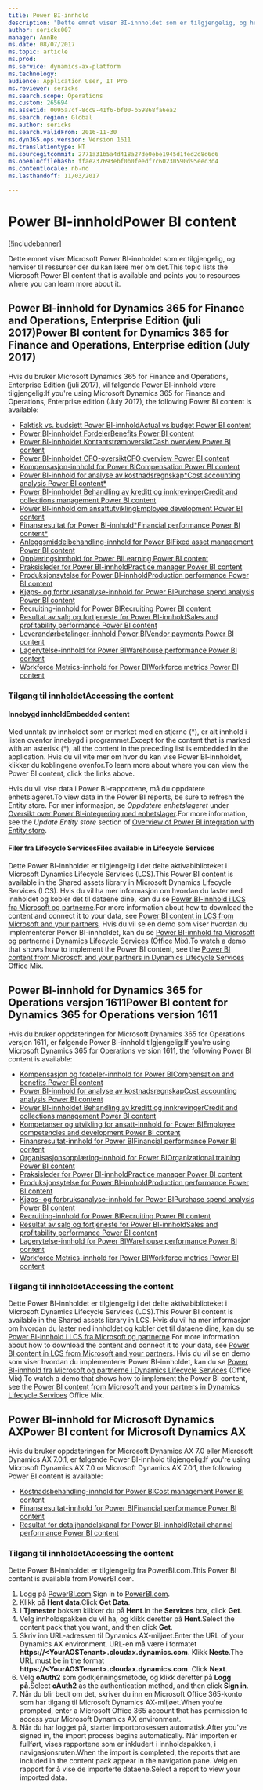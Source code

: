 ```yaml
---
title: Power BI-innhold
description: "Dette emnet viser BI-innholdet som er tilgjengelig, og henviser til ressurser der du kan lære mer om det."
author: sericks007
manager: AnnBe
ms.date: 08/07/2017
ms.topic: article
ms.prod: 
ms.service: dynamics-ax-platform
ms.technology: 
audience: Application User, IT Pro
ms.reviewer: sericks
ms.search.scope: Operations
ms.custom: 265694
ms.assetid: 0095a7cf-8cc9-41f6-bf00-b59868fa6ea2
ms.search.region: Global
ms.author: sericks
ms.search.validFrom: 2016-11-30
ms.dyn365.ops.version: Version 1611
ms.translationtype: HT
ms.sourcegitcommit: 2771a31b5a4d418a27de0ebe1945d1fed2d8d6d6
ms.openlocfilehash: ffae237693ebf0b0feedf7c60230590d95eed3d4
ms.contentlocale: nb-no
ms.lasthandoff: 11/03/2017

---
```


# <a name="power-bi-content"></a><span data-ttu-id="64a32-103">Power BI-innhold</span><span class="sxs-lookup"><span data-stu-id="64a32-103">Power BI content</span></span>
[!include[banner](../includes/banner.md)]


<span data-ttu-id="64a32-104">Dette emnet viser Microsoft Power BI-innholdet som er tilgjengelig, og henviser til ressurser der du kan lære mer om det.</span><span class="sxs-lookup"><span data-stu-id="64a32-104">This topic lists the Microsoft Power BI content that is available and points you to resources where you can learn more about it.</span></span>

## <a name="power-bi-content-for-dynamics-365-for-finance-and-operations-enterprise-edition-july-2017"></a><span data-ttu-id="64a32-105">Power BI-innhold for Dynamics 365 for Finance and Operations, Enterprise Edition (juli 2017)</span><span class="sxs-lookup"><span data-stu-id="64a32-105">Power BI content for Dynamics 365 for Finance and Operations, Enterprise edition (July 2017)</span></span>
<span data-ttu-id="64a32-106">Hvis du bruker Microsoft Dynamics 365 for Finance and Operations, Enterprise Edition (juli 2017), vil følgende Power BI-innhold være tilgjengelig:</span><span class="sxs-lookup"><span data-stu-id="64a32-106">If you're using Microsoft Dynamics 365 for Finance and Operations, Enterprise edition (July 2017), the following Power BI content is available:</span></span>

- [<span data-ttu-id="64a32-107">Faktisk vs. budsjett Power BI-innhold</span><span class="sxs-lookup"><span data-stu-id="64a32-107">Actual vs budget Power BI content</span></span>](ledger-budgets-power-bi.md)
- [<span data-ttu-id="64a32-108">Power BI-innholdet Fordeler</span><span class="sxs-lookup"><span data-stu-id="64a32-108">Benefits Power BI content</span></span>](benefits-power-bi.md)
- [<span data-ttu-id="64a32-109">Power BI-innholdet Kontantstrømoversikt</span><span class="sxs-lookup"><span data-stu-id="64a32-109">Cash overview Power BI content</span></span>](../../financials/cash-bank-management/Cash-Overview-Power-BI-content.md)
- [<span data-ttu-id="64a32-110">Power BI-innholdet CFO-oversikt</span><span class="sxs-lookup"><span data-stu-id="64a32-110">CFO overview Power BI content</span></span>](CFO-power-bi.md)
- [<span data-ttu-id="64a32-111">Kompensasjon-innhold for Power BI</span><span class="sxs-lookup"><span data-stu-id="64a32-111">Compensation Power BI content</span></span>](compensation-power-bi.md)
- [<span data-ttu-id="64a32-112">Power BI-innhold for analyse av kostnadsregnskap*</span><span class="sxs-lookup"><span data-stu-id="64a32-112">Cost accounting analysis Power BI content*</span></span>](cost-accounting-analysis-content-pack.md) 
- [<span data-ttu-id="64a32-113">Power BI-innholdet Behandling av kreditt og innkrevinger</span><span class="sxs-lookup"><span data-stu-id="64a32-113">Credit and collections management Power BI content</span></span>](../../financials/accounts-receivable/credit-collections-power-bi.md)
- [<span data-ttu-id="64a32-114">Power BI-innhold om ansattutvikling</span><span class="sxs-lookup"><span data-stu-id="64a32-114">Employee development Power BI content</span></span>](employee-development-PBI.md) 
- [<span data-ttu-id="64a32-115">Finansresultat for Power BI-innhold*</span><span class="sxs-lookup"><span data-stu-id="64a32-115">Financial performance Power BI content*</span></span>](financial-performance-power-bi-content-pack.md)
- [<span data-ttu-id="64a32-116">Anleggsmiddelbehandling-innhold for Power BI</span><span class="sxs-lookup"><span data-stu-id="64a32-116">Fixed asset management Power BI content</span></span>](../../financials/fixed-assets/Fixed-asset-management-workspace.md)
- [<span data-ttu-id="64a32-117">Opplæringsinnhold for Power BI</span><span class="sxs-lookup"><span data-stu-id="64a32-117">Learning Power BI content</span></span>](learning-power-bi.md)
- [<span data-ttu-id="64a32-118">Praksisleder for Power BI-innhold</span><span class="sxs-lookup"><span data-stu-id="64a32-118">Practice manager Power BI content</span></span>](practice-manager-power-bi.md)
- [<span data-ttu-id="64a32-119">Produksjonsytelse for Power BI-innhold</span><span class="sxs-lookup"><span data-stu-id="64a32-119">Production performance Power BI content</span></span>](production-performance-power-bi.md)
- [<span data-ttu-id="64a32-120">Kjøps- og forbruksanalyse-innhold for Power BI</span><span class="sxs-lookup"><span data-stu-id="64a32-120">Purchase spend analysis Power BI content</span></span>](purchase-content-pack-for-power-bi.md) 
- [<span data-ttu-id="64a32-121">Recruiting-innhold for Power BI</span><span class="sxs-lookup"><span data-stu-id="64a32-121">Recruiting Power BI content</span></span>](recruiting-analysis-power-bi-content-pack.md) 
- [<span data-ttu-id="64a32-122">Resultat av salg og fortjeneste for Power BI-innhold</span><span class="sxs-lookup"><span data-stu-id="64a32-122">Sales and profitability performance Power BI content</span></span>](sales-profitability-performance-content-pack.md)
- [<span data-ttu-id="64a32-123">Leverandørbetalinger-innhold Power BI</span><span class="sxs-lookup"><span data-stu-id="64a32-123">Vendor payments Power BI content</span></span>](../../financials/accounts-payable/Vendor-payments-workspace.md)
- [<span data-ttu-id="64a32-124">Lagerytelse-innhold for Power BI</span><span class="sxs-lookup"><span data-stu-id="64a32-124">Warehouse performance Power BI content</span></span>](warehouse-power-bi-content.md)
- [<span data-ttu-id="64a32-125">Workforce Metrics-innhold for Power BI</span><span class="sxs-lookup"><span data-stu-id="64a32-125">Workforce metrics Power BI content</span></span>](workforce-analysis-power-bi-content-pack.md)  

### <a name="accessing-the-content"></a><span data-ttu-id="64a32-126">Tilgang til innholdet</span><span class="sxs-lookup"><span data-stu-id="64a32-126">Accessing the content</span></span>

#### <a name="embedded-content"></a><span data-ttu-id="64a32-127">Innebygd innhold</span><span class="sxs-lookup"><span data-stu-id="64a32-127">Embedded content</span></span>
<span data-ttu-id="64a32-128">Med unntak av innholdet som er merket med en stjerne (\*), er alt innhold i listen ovenfor innebygd i programmet.</span><span class="sxs-lookup"><span data-stu-id="64a32-128">Except for the content that is marked with an asterisk (\*), all the content in the preceding list is embedded in the application.</span></span> <span data-ttu-id="64a32-129">Hvis du vil vite mer om hvor du kan vise Power BI-innholdet, klikker du koblingene ovenfor.</span><span class="sxs-lookup"><span data-stu-id="64a32-129">To learn more about where you can view the Power BI content, click the links above.</span></span>

<span data-ttu-id="64a32-130">Hvis du vil vise data i Power BI-rapportene, må du oppdatere enhetslageret.</span><span class="sxs-lookup"><span data-stu-id="64a32-130">To view data in the Power BI reports, be sure to refresh the Entity store.</span></span> <span data-ttu-id="64a32-131">For mer informasjon, se *Oppdatere enhetslageret* under [Oversikt over Power BI-integrering med enhetslager](power-bi-integration-entity-store.md).</span><span class="sxs-lookup"><span data-stu-id="64a32-131">For more information, see the *Update Entity store* section of [Overview of Power BI integration with Entity store](power-bi-integration-entity-store.md).</span></span>

#### <a name="files-available-in-lifecycle-services"></a><span data-ttu-id="64a32-132">Filer fra Lifecycle Services</span><span class="sxs-lookup"><span data-stu-id="64a32-132">Files available in Lifecycle Services</span></span>
<span data-ttu-id="64a32-133">Dette Power BI-innholdet er tilgjengelig i det delte aktivabiblioteket i Microsoft Dynamics Lifecycle Services (LCS).</span><span class="sxs-lookup"><span data-stu-id="64a32-133">This Power BI content is available in the Shared assets library in Microsoft Dynamics Lifecycle Services (LCS).</span></span> <span data-ttu-id="64a32-134">Hvis du vil ha mer informasjon om hvordan du laster ned innholdet og kobler det til dataene dine, kan du se [Power BI-innhold i LCS fra Microsoft og partnerne](power-bi-content-microsoft-partners.md).</span><span class="sxs-lookup"><span data-stu-id="64a32-134">For more information about how to download the content and connect it to your data, see [Power BI content in LCS from Microsoft and your partners](power-bi-content-microsoft-partners.md).</span></span> <span data-ttu-id="64a32-135">Hvis du vil se en demo som viser hvordan du implementerer Power BI-innholdet, kan du se [Power BI-innhold fra Microsoft og partnerne i Dynamics Lifecycle Services](https://mix.office.com/watch/9puyb1b2xs1w) (Office Mix).</span><span class="sxs-lookup"><span data-stu-id="64a32-135">To watch a demo that shows how to implement the Power BI content, see the [Power BI content from Microsoft and your partners in Dynamics Lifecycle Services](https://mix.office.com/watch/9puyb1b2xs1w) Office Mix.</span></span>

## <a name="power-bi-content-for-dynamics-365-for-operations-version-1611"></a><span data-ttu-id="64a32-136">Power BI-innhold for Dynamics 365 for Operations versjon 1611</span><span class="sxs-lookup"><span data-stu-id="64a32-136">Power BI content for Dynamics 365 for Operations version 1611</span></span>
<span data-ttu-id="64a32-137">Hvis du bruker oppdateringen for Microsoft Dynamics 365 for Operations versjon 1611, er følgende Power BI-innhold tilgjengelig:</span><span class="sxs-lookup"><span data-stu-id="64a32-137">If you're using Microsoft Dynamics 365 for Operations version 1611, the following Power BI content is available:</span></span>

- [<span data-ttu-id="64a32-138">Kompensasjon og fordeler-innhold for Power BI</span><span class="sxs-lookup"><span data-stu-id="64a32-138">Compensation and benefits Power BI content</span></span>](compensation-and-benefits-analysis-power-bi-content-pack.md)   
- [<span data-ttu-id="64a32-139">Power BI-innhold for analyse av kostnadsregnskap</span><span class="sxs-lookup"><span data-stu-id="64a32-139">Cost accounting analysis Power BI content</span></span>](cost-accounting-analysis-content-pack.md) 
- [<span data-ttu-id="64a32-140">Power BI-innholdet Behandling av kreditt og innkrevinger</span><span class="sxs-lookup"><span data-stu-id="64a32-140">Credit and collections management Power BI content</span></span>](../../financials/accounts-receivable/credit-collections-power-bi.md)
- [<span data-ttu-id="64a32-141">Kompetanser og utvikling for ansatt-innhold for Power BI</span><span class="sxs-lookup"><span data-stu-id="64a32-141">Employee competencies and development Power BI content</span></span>](employee-competencies-and-development-analysis-power-bi-content-pack.md) 
- [<span data-ttu-id="64a32-142">Finansresultat-innhold for Power BI</span><span class="sxs-lookup"><span data-stu-id="64a32-142">Financial performance Power BI content</span></span>](financial-performance-power-bi-content-pack.md)
- [<span data-ttu-id="64a32-143">Organisasjonsopplæring-innhold for Power BI</span><span class="sxs-lookup"><span data-stu-id="64a32-143">Organizational training Power BI content</span></span>](organizational-training-analysis-power-bi-content-pack.md) 
- [<span data-ttu-id="64a32-144">Praksisleder for Power BI-innhold</span><span class="sxs-lookup"><span data-stu-id="64a32-144">Practice manager Power BI content</span></span>](practice-manager-power-bi.md)
- [<span data-ttu-id="64a32-145">Produksjonsytelse for Power BI-innhold</span><span class="sxs-lookup"><span data-stu-id="64a32-145">Production performance Power BI content</span></span>](production-performance-power-bi.md)
- [<span data-ttu-id="64a32-146">Kjøps- og forbruksanalyse-innhold for Power BI</span><span class="sxs-lookup"><span data-stu-id="64a32-146">Purchase spend analysis Power BI content</span></span>](purchase-content-pack-for-power-bi.md) 
- [<span data-ttu-id="64a32-147">Recruiting-innhold for Power BI</span><span class="sxs-lookup"><span data-stu-id="64a32-147">Recruiting Power BI content</span></span>](recruiting-analysis-power-bi-content-pack.md) 
- [<span data-ttu-id="64a32-148">Resultat av salg og fortjeneste for Power BI-innhold</span><span class="sxs-lookup"><span data-stu-id="64a32-148">Sales and profitability performance Power BI content</span></span>](sales-profitability-performance-content-pack.md)
- [<span data-ttu-id="64a32-149">Lagerytelse-innhold for Power BI</span><span class="sxs-lookup"><span data-stu-id="64a32-149">Warehouse performance Power BI content</span></span>](warehouse-power-bi-content.md)
- [<span data-ttu-id="64a32-150">Workforce Metrics-innhold for Power BI</span><span class="sxs-lookup"><span data-stu-id="64a32-150">Workforce metrics Power BI content</span></span>](workforce-analysis-power-bi-content-pack.md)  

### <a name="accessing-the-content"></a><span data-ttu-id="64a32-151">Tilgang til innholdet</span><span class="sxs-lookup"><span data-stu-id="64a32-151">Accessing the content</span></span>
<span data-ttu-id="64a32-152">Dette Power BI-innholdet er tilgjengelig i det delte aktivabiblioteket i Microsoft Dynamics Lifecycle Services (LCS).</span><span class="sxs-lookup"><span data-stu-id="64a32-152">This Power BI content is available in the Shared assets library in LCS.</span></span> <span data-ttu-id="64a32-153">Hvis du vil ha mer informasjon om hvordan du laster ned innholdet og kobler det til dataene dine, kan du se [Power BI-innhold i LCS fra Microsoft og partnerne](power-bi-content-microsoft-partners.md).</span><span class="sxs-lookup"><span data-stu-id="64a32-153">For more information about how to download the content and connect it to your data, see [Power BI content in LCS from Microsoft and your partners](power-bi-content-microsoft-partners.md).</span></span> <span data-ttu-id="64a32-154">Hvis du vil se en demo som viser hvordan du implementerer Power BI-innholdet, kan du se [Power BI-innhold fra Microsoft og partnerne i Dynamics Lifecycle Services](https://mix.office.com/watch/9puyb1b2xs1w) (Office Mix).</span><span class="sxs-lookup"><span data-stu-id="64a32-154">To watch a demo that shows how to implement the Power BI content, see the [Power BI content from Microsoft and your partners in Dynamics Lifecycle Services](https://mix.office.com/watch/9puyb1b2xs1w) Office Mix.</span></span>

## <a name="power-bi-content-for-microsoft-dynamics-ax"></a><span data-ttu-id="64a32-155">Power BI-innhold for Microsoft Dynamics AX</span><span class="sxs-lookup"><span data-stu-id="64a32-155">Power BI content for Microsoft Dynamics AX</span></span>
<span data-ttu-id="64a32-156">Hvis du bruker oppdateringen for Microsoft Dynamics AX 7.0 eller Microsoft Dynamics AX 7.0.1, er følgende Power BI-innhold tilgjengelig:</span><span class="sxs-lookup"><span data-stu-id="64a32-156">If you're using Microsoft Dynamics AX 7.0 or Microsoft Dynamics AX 7.0.1, the following Power BI content is available:</span></span>

- [<span data-ttu-id="64a32-157">Kostnadsbehandling-innhold for Power BI</span><span class="sxs-lookup"><span data-stu-id="64a32-157">Cost management Power BI content</span></span>](cost-management-content-pack.md)    
- [<span data-ttu-id="64a32-158">Finansresultat-innhold for Power BI</span><span class="sxs-lookup"><span data-stu-id="64a32-158">Financial performance Power BI content</span></span>](financial-performance-power-bi-content-pack.md)
- [<span data-ttu-id="64a32-159">Resultat for detaljhandelskanal for Power BI-innhold</span><span class="sxs-lookup"><span data-stu-id="64a32-159">Retail channel performance Power BI content</span></span>](retail-channel-performance-dashboard-power-bi-data.md) 

### <a name="accessing-the-content"></a><span data-ttu-id="64a32-160">Tilgang til innholdet</span><span class="sxs-lookup"><span data-stu-id="64a32-160">Accessing the content</span></span>
<span data-ttu-id="64a32-161">Dette Power BI-innholdet er tilgjengelig fra PowerBI.com.</span><span class="sxs-lookup"><span data-stu-id="64a32-161">This Power BI content is available from PowerBI.com.</span></span>

1. <span data-ttu-id="64a32-162">Logg på [PowerBI.com](https://www.powerbi.com/).</span><span class="sxs-lookup"><span data-stu-id="64a32-162">Sign in to [PowerBI.com](https://www.powerbi.com/).</span></span>
2. <span data-ttu-id="64a32-163">Klikk på **Hent data**.</span><span class="sxs-lookup"><span data-stu-id="64a32-163">Click **Get Data**.</span></span>
3. <span data-ttu-id="64a32-164">I **Tjenester** boksen klikker du på **Hent**.</span><span class="sxs-lookup"><span data-stu-id="64a32-164">In the **Services** box, click **Get**.</span></span>
4. <span data-ttu-id="64a32-165">Velg innholdspakken du vil ha, og klikk deretter på **Hent**.</span><span class="sxs-lookup"><span data-stu-id="64a32-165">Select the content pack that you want, and then click **Get**.</span></span>
5. <span data-ttu-id="64a32-166">Skriv inn URL-adressen til Dynamics AX-miljøet.</span><span class="sxs-lookup"><span data-stu-id="64a32-166">Enter the URL of your Dynamics AX environment.</span></span> <span data-ttu-id="64a32-167">URL-en må være i formatet **https://&lt;YourAOSTenant&gt;.cloudax.dynamics.com**. Klikk **Neste**.</span><span class="sxs-lookup"><span data-stu-id="64a32-167">The URL must be in the format **https://&lt;YourAOSTenant&gt;.cloudax.dynamics.com**. Click **Next**.</span></span>
6. <span data-ttu-id="64a32-168">Velg **oAuth2** som godkjenningsmetode, og klikk deretter på **Logg på**.</span><span class="sxs-lookup"><span data-stu-id="64a32-168">Select **oAuth2** as the authentication method, and then click **Sign in**.</span></span>
7. <span data-ttu-id="64a32-169">Når du blir bedt om det, skriver du inn en Microsoft Office 365-konto som har tilgang til Microsoft Dynamics AX-miljøet.</span><span class="sxs-lookup"><span data-stu-id="64a32-169">When you're prompted, enter a Microsoft Office 365 account that has permission to access your Microsoft Dynamics AX environment.</span></span>
8. <span data-ttu-id="64a32-170">Når du har logget på, starter importprosessen automatisk.</span><span class="sxs-lookup"><span data-stu-id="64a32-170">After you've signed in, the import process begins automatically.</span></span> <span data-ttu-id="64a32-171">Når importen er fullført, vises rapportene som er inkludert i innholdspakken, i navigasjonsruten.</span><span class="sxs-lookup"><span data-stu-id="64a32-171">When the import is completed, the reports that are included in the content pack appear in the navigation pane.</span></span> <span data-ttu-id="64a32-172">Velg en rapport for å vise de importerte dataene.</span><span class="sxs-lookup"><span data-stu-id="64a32-172">Select a report to view your imported data.</span></span>

